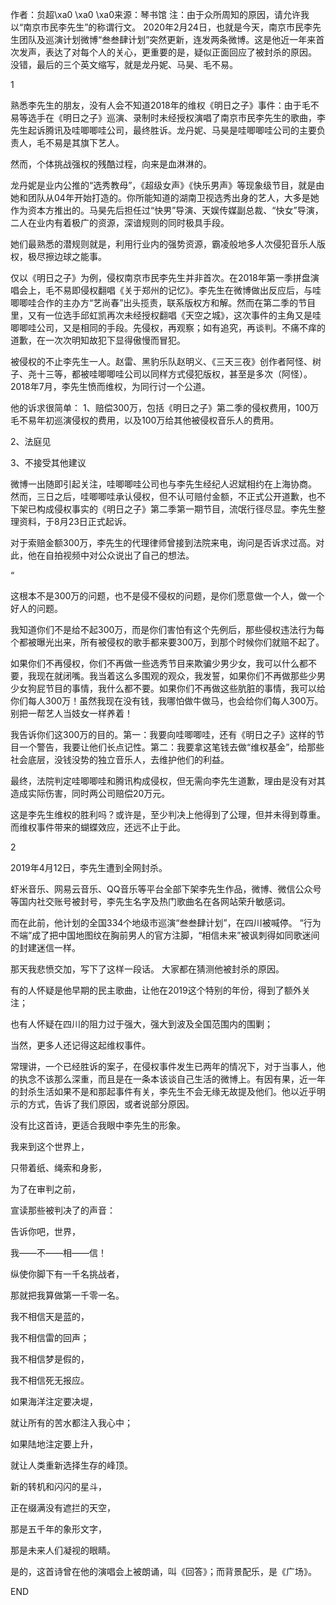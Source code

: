 作者：贠超\xa0 \xa0 \xa0来源：琴书馆  注：由于众所周知的原因，请允许我以“南京市民李先生”的称谓行文。 2020年2月24日，也就是今天，南京市民李先生团队及巡演计划微博“叁叁肆计划”突然更新，连发两条微博。这是他近一年来首次发声，表达了对每个人的关心，更重要的是，疑似正面回应了被封杀的原因。  没错，最后的三个英文缩写，就是龙丹妮、马昊、毛不易。

1

熟悉李先生的朋友，没有人会不知道2018年的维权《明日之子》事件：由于毛不易等选手在《明日之子》巡演、录制时未经授权演唱了南京市民李先生的歌曲，李先生起诉腾讯及哇唧唧哇公司，最终胜诉。龙丹妮、马昊是哇唧唧哇公司的主要负责人，毛不易是其旗下艺人。

然而，个体挑战强权的残酷过程，向来是血淋淋的。

龙丹妮是业内公推的“选秀教母”，《超级女声》《快乐男声》等现象级节目，就是由她和团队从04年开始打造的。你所能知道的湖南卫视选秀出身的艺人，大多是她作为资本方推出的。马昊先后担任过“快男”导演、天娱传媒副总裁、“快女”导演，二人在业内有着极广的资源，深谙规则的同时极具手段。

她们最熟悉的潜规则就是，利用行业内的强势资源，霸凌般地多人次侵犯音乐人版权，极尽擦边球之能事。

仅以《明日之子》为例，侵权南京市民李先生并非首次。在2018年第一季拼盘演唱会上，毛不易即侵权翻唱《关于郑州的记忆》。李先生在微博做出反应后，与哇唧唧哇合作的主办方“艺尚春”出头揽责，联系版权方和解。然而在第二季的节目里，又有一位选手邱虹凯再次未经授权翻唱《天空之城》，这次事件的主角又是哇唧唧哇公司，又是相同的手段。先侵权，再观察；如有追究，再谈判。不痛不痒的道歉，在一次次明知故犯下显得傲慢而冒犯。

被侵权的不止李先生一人。赵雷、黑豹乐队赵明义、《三天三夜》创作者阿怪、树子、尧十三等，都被哇唧唧哇公司以同样方式侵犯版权，甚至是多次（阿怪）。2018年7月，李先生愤而维权，为同行讨一个公道。

他的诉求很简单： 1、赔偿300万，包括《明日之子》第二季的侵权费用，100万毛不易年初巡演侵权的费用，以及100万给其他被侵权音乐人的费用。

2、法庭见

3、不接受其他建议

微博一出随即引起关注，哇唧唧哇公司也与李先生经纪人迟斌相约在上海协商。 然而，三日之后，哇唧唧哇承认侵权，但不认可赔付金额，不正式公开道歉，也不下架已构成侵权事实的《明日之子》第二季第一期节目，流氓行径尽显。李先生整理资料，于8月23日正式起诉。

对于索赔金额300万，李先生的代理律师曾接到法院来电，询问是否诉求过高。对此，他在自拍视频中对公众说出了自己的想法。

“

这根本不是300万的问题，也不是侵不侵权的问题，是你们愿意做一个人，做一个好人的问题。

我知道你们不是给不起300万，而是你们害怕有这个先例后，那些侵权违法行为每个都被曝光出来，所有被侵权的歌手都来要300万，到那个时候你们就赔不起了。

如果你们不再侵权，你们不再做一些选秀节目来欺骗少男少女，我可以什么都不要，我现在就闭嘴。我当着这么多围观的观众，我发誓，如果你们不再做那些少男少女狗屁节目的事情，我什么都不要。如果你们不再做这些肮脏的事情，我可以给你们每人300万！虽然我现在没有钱，我哪怕做牛做马，也会给你们每人300万。别把一帮艺人当妓女一样养着！

我告诉你们这300万的目的。第一：我要向哇唧唧哇，还有《明日之子》这样的节目一个警告，我要让他们长点记性。第二：我要拿这笔钱去做“维权基金”，给那些社会底层，没钱没势的独立音乐人，去维护他们的利益。

最终，法院判定哇唧唧哇和腾讯构成侵权，但无需向李先生道歉，理由是没有对其造成实际伤害，同时两公司赔偿20万元。

这是李先生维权的胜利吗？或许是，至少判决上他得到了公理，但并未得到尊重。而维权事件带来的蝴蝶效应，还远不止于此。

2

2019年4月12日，李先生遭到全网封杀。

虾米音乐、网易云音乐、QQ音乐等平台全部下架李先生作品，微博、微信公众号等国内社交账号被封号，李先生名字及热门歌曲名在各网站荣升敏感词。

而在此前，他计划的全国334个地级市巡演“叁叁肆计划”，在四川被喊停。 “行为不端”成了把中国地图纹在胸前男人的官方注脚，“相信未来”被讽刺得如同歌迷间的封建迷信一样。

那天我悲愤交加，写下了这样一段话。 大家都在猜测他被封杀的原因。

有的人怀疑是他早期的民主歌曲，让他在2019这个特别的年份，得到了额外关注；

也有人怀疑在四川的阻力过于强大，强大到波及全国范围内的围剿；

当然，更多人还记得这起维权事件。

常理讲，一个已经胜诉的案子，在侵权事件发生已两年的情况下，对于当事人，他的执念不该那么深重，而且是在一条本该谈自己生活的微博上。有因有果，近一年的封杀生活如果不是和那起事件有关，李先生不会无缘无故提及他们。他以近乎明示的方式，告诉了我们原因，或者说部分原因。

没有比这首诗，更适合我眼中李先生的形象。

我来到这个世界上，

只带着纸、绳索和身影，

为了在审判之前，

宣读那些被判决了的声音：

告诉你吧，世界，

我——不——相——信！

纵使你脚下有一千名挑战者，

那就把我算做第一千零一名。

我不相信天是蓝的，

我不相信雷的回声；

我不相信梦是假的，

我不相信死无报应。

如果海洋注定要决堤，

就让所有的苦水都注入我心中；

如果陆地注定要上升，

就让人类重新选择生存的峰顶。

新的转机和闪闪的星斗，

正在缀满没有遮拦的天空，

那是五千年的象形文字，

那是未来人们凝视的眼睛。

是的，这首诗曾在他的演唱会上被朗诵，叫《回答》；而背景配乐，是《广场》。

END 


